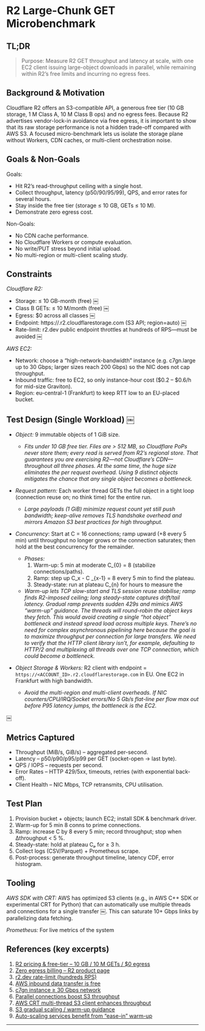 # R2 Large-Chunk GET Microbenchmark

## TL;DR

> Purpose: Measure R2 GET throughput and latency at scale, with one EC2 client issuing large-object downloads in parallel, while remaining within R2’s free limits and incurring no egress fees.


## Background & Motivation

Cloudflare R2 offers an S3-compatible API, a generous free tier (10 GB storage, 1 M Class A, 10 M Class B ops) and no egress fees. Because R2 advertises vendor-lock-in avoidance via free egress, it is important to show that its raw storage performance is not a hidden trade-off compared with AWS S3. A focused micro-benchmark lets us isolate the storage plane without Workers, CDN caches, or multi-client orchestration noise.


## Goals & Non-Goals

Goals:
- Hit R2’s read-throughput ceiling with a single host.
- Collect throughput, latency (p50/90/95/99), QPS, and error rates for several hours.
- Stay inside the free tier (storage ≤ 10 GB, GETs ≤ 10 M).
- Demonstrate zero egress cost.


Non-Goals:
- No CDN cache performance.
- No Cloudflare Workers or compute evaluation.
- No write/PUT stress beyond initial upload.
- No multi-region or multi-client scaling study.


## Constraints

*Cloudflare R2:*
-	Storage: ≤ 10 GB-month (free) ￼
-	Class B GETs: ≤ 10 M/month (free) ￼
-	Egress: $0 across all classes ￼
-	Endpoint: https://<account>.r2.cloudflarestorage.com (S3 API; region=auto) ￼
-	Rate-limit: r2.dev public endpoint throttles at hundreds of RPS—must be avoided ￼

*AWS EC2:*
- Network: choose a “high-network-bandwidth” instance (e.g. c7gn.large up to 30 Gbps; larger sizes reach 200 Gbps) so the NIC does not cap throughput.
- Inbound traffic: free to EC2, so only instance-hour cost ($0.2 – $0.6/h for mid-size Graviton).
- Region: eu-central-1 (Frankfurt) to keep RTT low to an EU-placed bucket.


## Test Design (Single Workload) ￼ 

- *Object:* 9 immutable objects of 1 GiB size.
  - _Fits under 10 GB free tier. Files are > 512 MB, so Cloudflare PoPs never store them; every read is served from R2’s regional store. That guarantees you are exercising R2—not Cloudflare’s CDN—throughout all three phases. At the same time, the huge size eliminates the per request overhead. Using 9 distinct objects mitigates the chance that any single object becomes a bottleneck._

- *Request pattern:* Each worker thread GETs the full object in a tight loop (connection reuse on; no think time) for the entire run.
  - _Large payloads (1 GiB) minimize request count yet still push bandwidth; keep-alive removes TLS handshake overhead and mirrors Amazon S3 best practices for high throughput._

- *Concurrency*: Start at C = 16 connections; ramp upward (+8 every 5 min) until throughput no longer grows or the connection saturates; then hold at the best concurrency for the remainder.
    - *Phases:*
        1.	Warm-up: 5 min at moderate C_{0} = 8 (stabilize connections/paths).
        2.	Ramp: step up C_x - C _{x-1} = 8 every 5 min to find the plateau.
        3.	Steady-state: run at plateau C_{n} for hours to measure the 
    - _Warm-up lets TCP slow-start and TLS session reuse stabilise; ramp finds R2-imposed ceiling; long steady-state captures drift/tail latency. Gradual ramp prevents sudden 429s and mimics AWS “warm-up” guidance.  The threads will round-robin the object keys they fetch. This would avoid creating a single “hot object” bottleneck and instead spread load across multiple keys. There’s no need for complex asynchronous pipelining here because the goal is to maximize throughput per connection for large transfers. We need to verify that the HTTP client library isn’t, for example, defaulting to HTTP/2 and multiplexing all threads over one TCP connection, which could become a bottleneck._

- *Object Storage & Workers:* R2 client with endpoint = `https://<ACCOUNT_ID>.r2.cloudflarestorage.com` in EU. One EC2 in Frankfurt with high bandwidth. 
  - _Avoid the multi-region and multi-client overheads. If NIC counters/CPU/IRQ/Socket errors/No 5 Gb/s flat-line per flow max out before P95 latency jumps, the bottleneck is the EC2._
  
￼
## Metrics Captured

- Throughput (MiB/s, GiB/s) – aggregated per-second.
- Latency – p50/p90/p95/p99 per GET (socket-open → last byte).
- QPS / IOPS – requests per second.
- Error Rates – HTTP 429/5xx, timeouts, retries (with exponential back-off).
- Client Health – NIC Mbps, TCP retransmits, CPU utilisation.


## Test Plan

1.	Provision bucket + objects; launch EC2; install SDK & benchmark driver.
2.	Warm-up for 5 min 8 conns to prime connections.
3.	Ramp: increase C by 8 every 5 min; record throughput; stop when Δthroughput < 5 %.
4.	Steady-state: hold at plateau Cₚ for ≥ 3 h.
5.	Collect logs (CSV/Parquet) + Prometheus scrape.
6.	Post-process: generate throughput timeline, latency CDF, error histogram.


## Tooling

*AWS SDK with CRT:* AWS has optimized S3 clients (e.g., in AWS C++ SDK or experimental CRT for Python) that can automatically use multiple threads and connections for a single transfer ￼. This can saturate 10+ Gbps links by parallelizing data fetching.

*Prometheus:* For live metrics of the system


## References (key excerpts)

1.	[R2 pricing & free-tier – 10 GB / 10 M GETs / $0 egress](https://developers.cloudflare.com/r2/pricing/?utm_source=chatgpt.com)
2.	[Zero egress billing – R2 product page](https://developers.cloudflare.com/r2/pricing/?utm_source=chatgpt.com)
3.	[r2.dev rate-limit (hundreds RPS)](https://developers.cloudflare.com/r2/platform/limits/?utm_source=chatgpt.com)
4.	[AWS inbound data transfer is free](https://aws.amazon.com/blogs/architecture/overview-of-data-transfer-costs-for-common-architectures/?utm_source=chatgpt.com)
5.	[c7gn instance ≥ 30 Gbps network](https://instances.vantage.sh/?id=c181ce8e55049d7920e67b501e88ceb50202d5dd)
6.	[Parallel connections boost S3 throughput](https://docs.aws.amazon.com/AmazonS3/latest/userguide/optimizing-performance-guidelines.html?utm_source=chatgpt.com)
7.	[AWS CRT multi-thread S3 client enhances throughput](https://aws.amazon.com/blogs/storage/improving-amazon-s3-throughput-for-the-aws-cli-and-boto3-with-the-aws-common-runtime/?utm_source=chatgpt.com)
8.	[S3 gradual scaling / warm-up guidance](https://docs.aws.amazon.com/AmazonS3/latest/userguide/optimizing-performance.html?utm_source=chatgpt.com)
9.	[Auto-scaling services benefit from “ease-in” warm-up](https://aws.amazon.com/blogs/database/handle-traffic-spikes-with-amazon-dynamodb-provisioned-capacity/?utm_source=chatgpt.com)

---
